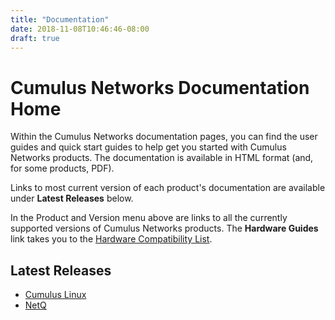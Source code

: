 ```yaml
---
title: "Documentation"
date: 2018-11-08T10:46:46-08:00
draft: true
---
```


# Cumulus Networks Documentation Home

Within the Cumulus Networks documentation pages, you can find the user guides and quick start guides to help get you started with Cumulus Networks products. The documentation is available in HTML format (and, for some products, PDF).

Links to most current version of each product's documentation are available under **Latest Releases** below. 

In the Product and Version menu above are links to all the currently supported versions of Cumulus Networks products. The **Hardware Guides** link takes you to the [Hardware Compatibility List](https://cumulusnetworks.com/hcl).

## Latest Releases

- [Cumulus Linux](cumulus-linux)
- [NetQ](netq)